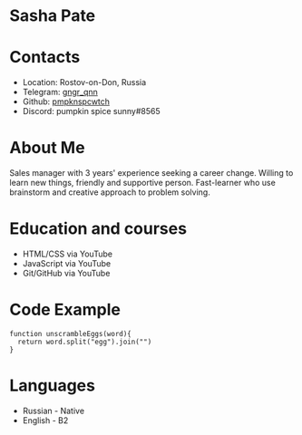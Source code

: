 # Sasha Pate

# Contacts

- Location: Rostov-on-Don, Russia
- Telegram: [gngr_qnn](https://t.me/gngr_qnn)
- Github: [pmpknspcwtch](https://github.com/pmpknspcwtch)
- Discord: pumpkin spice sunny#8565

# About Me

Sales manager with 3 years' experience seeking a career change. Willing to learn new things, friendly and supportive person. Fast-learner who use brainstorm and creative approach to problem solving.

# Education and courses

- HTML/CSS via YouTube
- JavaScript via YouTube
- Git/GitHub via YouTube

# Code Example

```
function unscrambleEggs(word){
  return word.split("egg").join("")
}
```

# Languages

- Russian - Native
- English - B2
